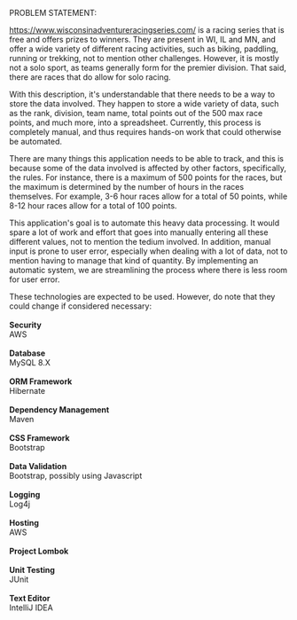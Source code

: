 PROBLEM STATEMENT:

https://www.wisconsinadventureracingseries.com/ is a racing series that is free and offers prizes to winners. They are present in WI, IL and MN, and offer a wide variety of different racing activities, such as biking, paddling, running or trekking, not to mention other challenges. However, it is mostly not a solo sport, as teams generally form for the premier division. That said, there are races that do allow for solo racing.

With this description, it's understandable that there needs to be a way to store the data involved. They happen to store a wide variety of data, such as the rank, division, team name, total points out of the 500 max race points, and much more, into a spreadsheet. Currently, this process is completely manual, and thus requires hands-on work that could otherwise be automated.

There are many things this application needs to be able to track, and this is because some of the data involved is affected by other factors, specifically, the rules. For instance, there is a maximum of 500 points for the races, but the maximum is determined by the number of hours in the races themselves. For example, 3-6 hour races allow for a total of 50 points, while 8-12 hour races allow for a total of 100 points.

This application's goal is to automate this heavy data processing. It would spare a lot of work and effort that goes into manually entering all these different values, not to mention the tedium involved. In addition, manual input is prone to user error, especially when dealing with a lot of data, not to mention having to manage that kind of quantity. By implementing an automatic system, we are streamlining the process where there is less room for user error.

These technologies are expected to be used. However, do note that they could change if considered necessary:
<br><br>
**Security**<br>
    AWS
<br>
<br>
**Database**<br>
    MySQL 8.X
<br>
<br>
**ORM Framework**<br>
    Hibernate
<br>
<br>
**Dependency Management**<br>
    Maven
<br>
<br>
**CSS Framework**<br>
    Bootstrap
<br>
<br>
**Data Validation**<br>
    Bootstrap, possibly using Javascript
<br>
<br>
**Logging**<br>
    Log4j
<br>
<br>
**Hosting**<br>
    AWS
<br>
<br>
**Project Lombok**
<br>
<br>
**Unit Testing**<br>
JUnit
<br>
<br>
**Text Editor**<br>
IntelliJ IDEA

